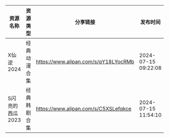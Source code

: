 | 资源名称       | 资源类型   | 分享链接                                 | 发布时间                |
| ---------- | ------ | ------------------------------------ | ------------------- |
| X仙逆2024    | 经典动漫合集 | https://www.alipan.com/s/qY18LYocRMb | 2024-07-15 09:22:08 |
| S闪亮的西瓜2023 | 经典韩剧合集 | https://www.alipan.com/s/C5XSLefqkce | 2024-07-15 11:54:10 |
